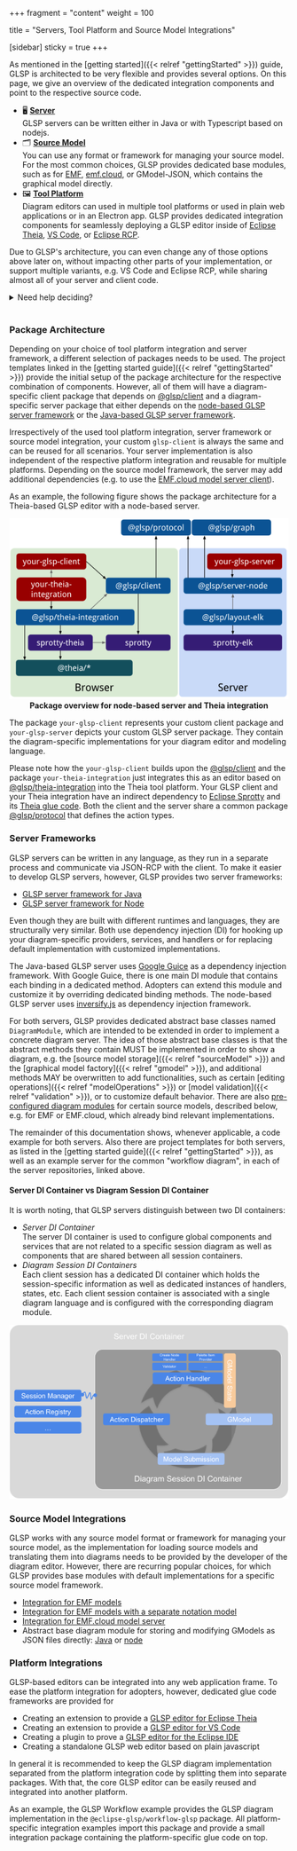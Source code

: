 +++
fragment = "content"
weight = 100

title = "Servers, Tool Platform and Source Model Integrations"

[sidebar]
  sticky = true
+++

As mentioned in the [getting started]({{< relref  "gettingStarted" >}}) guide, GLSP is architected to be very flexible and provides several options.
On this page, we give an overview of the dedicated integration components and point to the respective source code.

* 🖥️ [**Server**](#server-frameworks)<br/>
   GLSP servers can be written either in Java or with Typescript based on nodejs.
* 🗂️ [**Source Model**](#source-model-integrations)<br/>
   You can use any format or framework for managing your source model.
   For the most common choices, GLSP provides dedicated base modules, such as for [EMF](https://www.eclipse.dev/modeling/emf), [emf.cloud](https://www.eclipse.dev/emfcloud), or GModel-JSON, which contains the graphical model directly.
* 🖼️ [**Tool Platform**](#platform-integrations)<br/>
   Diagram editors can used in multiple tool platforms or used in plain web applications or in an Electron app.
   GLSP provides dedicated integration components for seamlessly deploying a GLSP editor inside of [Eclipse Theia](https://www.theia-ide.org), [VS Code](https://code.visualstudio.com), or [Eclipse RCP](https://www.eclipse.org/ide).

Due to GLSP's architecture, you can even change any of those options above later on, without impacting other parts of your implementation, or support multiple variants, e.g. VS Code and Eclipse RCP, while sharing almost all of your server and client code.

<details opn><summary>Need help deciding?</summary>

---

There are many options to choose from.
In the following, we list a few hints to help you decide.
Please note that especially the tool platform integration doesn't have to be an ultimate decision.
Many adopters start deploying for one tool platform, e.g. Eclipse Theia, but add support for VS Code later and offer both options in parallel.

---

#### 🖥️ Server

Whether to use Java or Typescript is a matter of taste.
However, there also are objective considerations.

* If you aim at providing a VS Code extension or Theia plugin, shipping a node-based GLSP server is easier, because you don't need to worry whether your users have a JVM installed. They'll have a node runtime already, otherwise they couldn't run VS Code or Theia. If you have more control over your users runtime, e.g. because the editor will run in a container in the cloud anyway, this is less of a concern.
* Using one language (Typescript) for your GLSP server and client leads to a more homogeneous developer experience than having to work with two languages (Java and Typescript).
* If you already have an editor implementation in Java, e.g. based on GMF, etc., or an EMF metamodel, building a Java-based server opens lots of opportunities for reusing your existing business logic in the GLSP server.
* If you want to work with EMF source models directly from your GLSP server, e.g. because you want to benefit from its command stack implementation, change notification support, etc., using Java on the GLSP server is clearly better.

#### 🗂️ Source Model

The choice of a framework to manage your source model mostly depends on two things:

1. Which language do you choose for your GLSP server? This may already remove options, e.g. EMF in a node server, unless you externalize the model management into an own separate component, such as an emf.cloud model server.
2. How do you process those source models later on, e.g. for code generation, interpreting it at runtime, etc. and what in what language those components that process your source model are developed with?

Besides, there are a few more considerations.

* Usually you want to provide undo/redo support. If you use a custom serialization and format, you'll have to implement that yourself. Or are there frameworks available that will do that for you? For Java, EMF is a great choice here.
* You may want to consider using a database instead of a file. This will externalize much of the model and transaction management for you. However, databases have the disadvantage that they shouldn't be checked into a git repository. So you opt out of a completely file-based approach with that choice.
* In many use cases, it is advisable to separate the graphical information (such as coordinates) from the "semantic" information of your model. This way your semantic model will be more concise for later processing. It'll put a slight overhead during editing on top, as you'll need to manage two resources. For EMF, GLSP provides a very simple notation model to capture the graphical information.

More information on the integration components is given in the section on [source model integrations](#source-model-integrations).

#### 🖼️ Tool Platform

The decision for a tool platform has many aspects, such as are you providing a product or a plugin for a generic tool, such as VS Code, are your users already using a certain tool platform, etc.?
However, the integration layer of GLSP editors for certain tools is rather thin and it is not much work to provide multiple options here in parallel.
So choose what's best for you now, you can easily change or add a tool platform support later.

More information on the integration components is given in the section on [platform integrations](#platform-integrations).

---
</details>
<br/>

### Package Architecture

<!-- TODO write -->

Depending on your choice of tool platform integration and server framework, a different selection of packages needs to be used.
The project templates linked in the [getting started guide]({{< relref  "gettingStarted" >}}) provide the initial setup of the package architecture for the respective combination of components.
However, all of them will have a diagram-specific client package that depends on [@glsp/client](https://github.com/eclipse-glsp/glsp-client/tree/master/packages/client) and a diagram-specific server package that either depends on the [node-based GLSP server framework](https://github.com/eclipse-glsp/glsp-server-node/tree/main/packages/server-node) or the [Java-based GLSP server framework](https://github.com/eclipse-glsp/glsp-server/tree/master/plugins/org.eclipse.glsp.server).

Irrespectively of the used tool platform integration, server framework or source model integration, your custom `glsp-client` is always the same and can be reused for all scenarios.
Your server implementation is also independent of the respective platform integration and reusable for multiple platforms.
Depending on the source model framework, the server may add additional dependencies (e.g. to use the [EMF.cloud model server client](https://github.com/eclipse-emfcloud/emfcloud-modelserver/tree/master/bundles/org.eclipse.emfcloud.modelserver.client)).

As an example, the following figure shows the package architecture for a Theia-based GLSP editor with a node-based server.

<p align="center">
<img src="package-overview-node-theia.png" alt="Package overview for node server and Theia" />
<br/>
<b>Package overview for node-based server and Theia integration</b>
</p>

The package `your-glsp-client` represents your custom client package and `your-glsp-server` depicts your custom GLSP server package.
They contain the diagram-specific implementations for your diagram editor and modeling language.

Please note how the `your-glsp-client` builds upon the [@glsp/client](https://github.com/eclipse-glsp/glsp-client/tree/master/packages/client) and the package `your-theia-integration` just integrates this as an editor based on [@glsp/theia-integration](https://github.com/eclipse-glsp/glsp-theia-integration/tree/master/packages/theia-integration) into the Theia tool platform.
Your GLSP client and your Theia integration have an indirect dependency to [Eclipse Sprotty](https://github.com/eclipse/sprotty) and its [Theia glue code](https://github.com/eclipse/sprotty-theia).
Both the client and the server share a common package [@glsp/protocol](https://github.com/eclipse-glsp/glsp-client/tree/master/packages/protocol) that defines the action types.

### Server Frameworks

GLSP servers can be written in any language, as they run in a separate process and communicate via JSON-RCP with the client.
To make it easier to develop GLSP servers, however, GLSP provides two server frameworks:

* [GLSP server framework for Java](https://github.com/eclipse-glsp/glsp-server)
* [GLSP server framework for Node](https://github.com/eclipse-glsp/glsp-server-node)

Even though they are built with different runtimes and languages, they are structurally very similar.
Both use dependency injection (DI) for hooking up your diagram-specific providers, services, and handlers or for replacing default implementation with customized implementations.

The Java-based GLSP server uses [Google Guice](https://github.com/google/guice) as a dependency injection framework.
With Google Guice, there is one main DI module that contains each binding in a dedicated method.
Adopters can extend this module and customize it by overriding dedicated binding methods.
The node-based GLSP server uses [inversify.js](https://inversify.io/) as dependency injection framework.

For both servers, GLSP provides dedicated abstract base classes named `DiagramModule`, which are intended to be extended in order to implement a concrete diagram server.
The idea of those abstract base classes is that the abstract methods they contain MUST be implemented in order to show a diagram, e.g. the [source model storage]({{< relref  "sourceModel" >}}) and the [graphical model factory]({{< relref  "gmodel" >}}), and additional methods MAY be overwritten to add functionalities, such as certain [editing operations]({{< relref  "modelOperations" >}}) or [model validation]({{< relref  "validation" >}}), or to customize default behavior.
There are also [pre-configured diagram modules](#source-model-integrations) for certain source models, described below, e.g. for EMF or EMF.cloud, which already bind relevant implementations.

The remainder of this documentation shows, whenever applicable, a code example for both servers.
Also there are project templates for both servers, as listed in the [getting started guide]({{< relref  "gettingStarted" >}}), as well as an example server for the common "workflow diagram", in each of the server repositories, linked above.

#### Server DI Container vs Diagram Session DI Container

It is worth noting, that GLSP servers distinguish between two DI containers:

* *Server DI Container* </br>
The server DI container is used to configure global components and services that are not related to a specific session diagram as well as components that are shared between all session containers.
* *Diagram Session DI Containers* </br>
Each client session has a dedicated DI container which holds the session-specific information as well as dedicated instances of handlers, states, etc.
Each client session container is associated with a single diagram language and is configured with the corresponding diagram module.

<p align="center">
<img src="server-di.png" alt="server-di" />
</p>

### Source Model Integrations

GLSP works with any source model format or framework for managing your source model, as the implementation for loading source models and translating them into diagrams needs to be provided by the developer of the diagram editor.
However, there are recurring popular choices, for which GLSP provides base modules with default implementations for a specific source model framework.

* [Integration for EMF models](https://github.com/eclipse-glsp/glsp-server/tree/master/plugins/org.eclipse.glsp.server.emf)
* [Integration for EMF models with a separate notation model](https://github.com/eclipse-glsp/glsp-server/tree/master/plugins/org.eclipse.glsp.server.emf)
* [Integration for EMF.cloud model server](https://github.com/eclipse-emfcloud/modelserver-glsp-integration)
* Abstract base diagram module for storing and modifying GModels as JSON files directly: [Java](https://github.com/eclipse-glsp/glsp-server/blob/master/plugins/org.eclipse.glsp.server/src/org/eclipse/glsp/server/gmodel/GModelDiagramModule.java) or [node](https://github.com/eclipse-glsp/glsp-server-node/blob/main/packages/server-node/src/gmodel-lib/gmodel-diagram-module.ts)

### Platform Integrations

GLSP-based editors can be integrated into any web application frame.
To ease the platform integration for adopters, however, dedicated glue code frameworks are provided for

* Creating an extension to provide a [GLSP editor for Eclipse Theia](https://github.com/eclipse-glsp/glsp-theia-integration)
* Creating an extension to provide a [GLSP editor for VS Code](https://github.com/eclipse-glsp/glsp-vscode-integration)
* Creating a plugin to prove a [GLSP editor for the Eclipse IDE](https://github.com/eclipse-glsp/glsp-eclipse-integration)
* Creating a standalone GLSP web editor based on plain javascript

In general it is recommended to keep the GLSP diagram implementation separated from the platform integration code by splitting them into separate packages.
With that, the core GLSP editor can be easily reused and integrated into another platform.

As an example, the GLSP Workflow example provides the GLSP diagram implementation in the `@eclipse-glsp/workflow-glsp` package.
All platform-specific integration examples import this package and provide a small integration package containing the platform-specific glue code on top.
